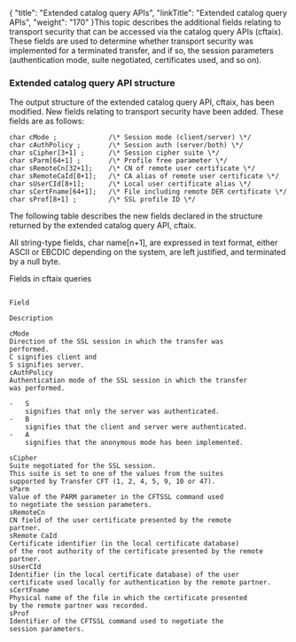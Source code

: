 {
    "title": "Extended  catalog query APIs",
    "linkTitle": "Extended catalog query APIs",
    "weight": "170"
}This topic describes the additional
fields relating to transport security that can be accessed via the catalog
query APIs (cftaix). These fields are used to determine whether transport
security was implemented for a terminated transfer, and if so, the session
parameters (authentication mode, suite negotiated, certificates used,
and so on).

<span id="Extended_catalog_query_API_structure"></span>

### Extended catalog query API structure

The output structure of the extended catalog query API, cftaix, has
been modified. New fields relating to transport security have been added.
These fields are as follows:

```
char cMode ;             /\* Session mode (client/server) \*/
char cAuthPolicy ;       /\* Session auth (server/both) \*/
char sCipher[3+1] ;      /\* Session cipher suite \*/
char sParm[64+1] ;       /\* Profile free parameter \*/
char sRemoteCn[32+1];    /\* CN of remote user certificate \*/
char sRemoteCaId[8+1];   /\* CA alias of remote user certificate \*/
char sUserCId[8+1];      /\* Local user certificate alias \*/
char sCertFname[64+1];   /\* File including remote DER certificate \*/
char sProf[8+1] ;        /\* SSL profile ID \*/
```

The following table describes the new fields declared in the structure
returned by the extended catalog query API, cftaix.

All string-type fields, char name\[n+1\], are expressed in text format,
either ASCII or EBCDIC depending on the system, are left justified, and
terminated by a null byte.

Fields in cftaix queries

```

Field

Description

cMode 
Direction of the SSL session in which the transfer was
performed.
C signifies client and
S signifies server. 
cAuthPolicy 
Authentication mode of the SSL session in which the transfer
was performed.

-   S
    signifies that only the server was authenticated.
-   B
    signifies that the client and server were authenticated.
-   A
    signifies that the anonymous mode has been implemented. 

sCipher 
Suite negotiated for the SSL session.
This suite is set to one of the values from the suites
supported by Transfer CFT (1, 2, 4, 5, 9, 10 or 47). 
sParm 
Value of the PARM parameter in the CFTSSL command used
to negotiate the session parameters. 
sRemoteCn 
CN field of the user certificate presented by the remote
partner. 
sRemote CaId 
Certificate identifier (in the local certificate database)
of the root authority of the certificate presented by the remote partner. 
sUserCId 
Identifier (in the local certificate database) of the user
certificate used locally for authentication by the remote partner. 
sCertFname 
Physical name of the file in which the certificate presented
by the remote partner was recorded. 
sProf 
Identifier of the CFTSSL command used to negotiate the
session parameters. 
```
